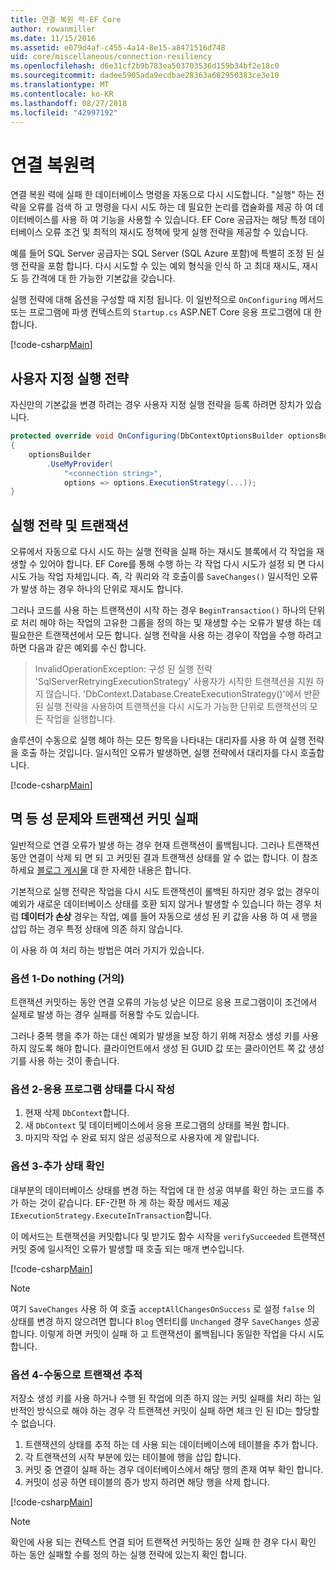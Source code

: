 ```yaml
---
title: 연결 복원 력-EF Core
author: rowanmiller
ms.date: 11/15/2016
ms.assetid: e079d4af-c455-4a14-8e15-a8471516d748
uid: core/miscellaneous/connection-resiliency
ms.openlocfilehash: d6e31cf2b9b783ea503703536d159b34bf2e18c0
ms.sourcegitcommit: dadee5905ada9ecdbae28363a682950383ce3e10
ms.translationtype: MT
ms.contentlocale: ko-KR
ms.lasthandoff: 08/27/2018
ms.locfileid: "42997192"
---
```

# <a name="connection-resiliency"></a>연결 복원력

연결 복원 력에 실패 한 데이터베이스 명령을 자동으로 다시 시도합니다. "실행" 하는 전략을 오류를 검색 하 고 명령을 다시 시도 하는 데 필요한 논리를 캡슐화를 제공 하 여 데이터베이스를 사용 하 여 기능을 사용할 수 있습니다. EF Core 공급자는 해당 특정 데이터베이스 오류 조건 및 최적의 재시도 정책에 맞게 실행 전략을 제공할 수 있습니다.

예를 들어 SQL Server 공급자는 SQL Server (SQL Azure 포함)에 특별히 조정 된 실행 전략을 포함 합니다. 다시 시도할 수 있는 예외 형식을 인식 하 고 최대 재시도, 재시도 등 간격에 대 한 가능한 기본값을 갖습니다.

실행 전략에 대해 옵션을 구성할 때 지정 됩니다. 이 일반적으로 `OnConfiguring` 메서드 또는 프로그램에 파생 컨텍스트의 `Startup.cs` ASP.NET Core 응용 프로그램에 대 한 합니다.

[!code-csharp[Main](../../../samples/core/Miscellaneous/ConnectionResiliency/Program.cs#OnConfiguring)]

## <a name="custom-execution-strategy"></a>사용자 지정 실행 전략

자신만의 기본값을 변경 하려는 경우 사용자 지정 실행 전략을 등록 하려면 장치가 있습니다.

``` csharp
protected override void OnConfiguring(DbContextOptionsBuilder optionsBuilder)
{
    optionsBuilder
        .UseMyProvider(
            "<connection string>",
            options => options.ExecutionStrategy(...));
}
```

## <a name="execution-strategies-and-transactions"></a>실행 전략 및 트랜잭션

오류에서 자동으로 다시 시도 하는 실행 전략을 실패 하는 재시도 블록에서 각 작업을 재생할 수 있어야 합니다. EF Core를 통해 수행 하는 각 작업 다시 시도가 설정 되 면 다시 시도 가능 작업 자체입니다. 즉, 각 쿼리와 각 호출이를 `SaveChanges()` 일시적인 오류가 발생 하는 경우 하나의 단위로 재시도 합니다.

그러나 코드를 사용 하는 트랜잭션이 시작 하는 경우 `BeginTransaction()` 하나의 단위로 처리 해야 하는 작업의 고유한 그룹을 정의 하는 및 재생할 수는 오류가 발생 하는 데 필요한은 트랜잭션에서 모든 합니다. 실행 전략을 사용 하는 경우이 작업을 수행 하려고 하면 다음과 같은 예외를 수신 합니다.

> InvalidOperationException: 구성 된 실행 전략 'SqlServerRetryingExecutionStrategy' 사용자가 시작한 트랜잭션을 지원 하지 않습니다. 'DbContext.Database.CreateExecutionStrategy()'에서 반환된 실행 전략을 사용하여 트랜잭션을 다시 시도가 가능한 단위로 트랜잭션의 모든 작업을 실행합니다.

솔루션이 수동으로 실행 해야 하는 모든 항목을 나타내는 대리자를 사용 하 여 실행 전략을 호출 하는 것입니다. 일시적인 오류가 발생하면, 실행 전략에서 대리자를 다시 호출합니다.

[!code-csharp[Main](../../../samples/core/Miscellaneous/ConnectionResiliency/Program.cs#ManualTransaction)]

## <a name="transaction-commit-failure-and-the-idempotency-issue"></a>멱 등 성 문제와 트랜잭션 커밋 실패

일반적으로 연결 오류가 발생 하는 경우 현재 트랜잭션이 롤백됩니다. 그러나 트랜잭션 동안 연결이 삭제 되 면 되 고 커밋된 결과 트랜잭션 상태를 알 수 없는 합니다. 이 참조 하세요 [블로그 게시물](http://blogs.msdn.com/b/adonet/archive/2013/03/11/sql-database-connectivity-and-the-idempotency-issue.aspx) 대 한 자세한 내용은 합니다.

기본적으로 실행 전략은 작업을 다시 시도 트랜잭션이 롤백된 하지만 경우 없는 경우이 예외가 새로운 데이터베이스 상태를 호환 되지 않거나 발생할 수 있습니다 하는 경우 처럼 **데이터가 손상** 경우는 작업, 예를 들어 자동으로 생성 된 키 값을 사용 하 여 새 행을 삽입 하는 경우 특정 상태에 의존 하지 않습니다.

이 사용 하 여 처리 하는 방법은 여러 가지가 있습니다.

### <a name="option-1---do-almost-nothing"></a>옵션 1-Do nothing (거의)

트랜잭션 커밋하는 동안 연결 오류의 가능성 낮은 이므로 응용 프로그램이이 조건에서 실제로 발생 하는 경우 실패를 허용할 수도 있습니다.

그러나 중복 행을 추가 하는 대신 예외가 발생을 보장 하기 위해 저장소 생성 키를 사용 하지 않도록 해야 합니다. 클라이언트에서 생성 된 GUID 값 또는 클라이언트 쪽 값 생성기를 사용 하는 것이 좋습니다.

### <a name="option-2---rebuild-application-state"></a>옵션 2-응용 프로그램 상태를 다시 작성

1. 현재 삭제 `DbContext`합니다.
2. 새 `DbContext` 및 데이터베이스에서 응용 프로그램의 상태를 복원 합니다.
3. 마지막 작업 수 완료 되지 않은 성공적으로 사용자에 게 알립니다.

### <a name="option-3---add-state-verification"></a>옵션 3-추가 상태 확인

대부분의 데이터베이스 상태를 변경 하는 작업에 대 한 성공 여부를 확인 하는 코드를 추가 하는 것이 같습니다. EF-간편 하 게 하는 확장 메서드 제공 `IExecutionStrategy.ExecuteInTransaction`합니다.

이 메서드는 트랜잭션을 커밋합니다 및 받기도 함수 시작을 `verifySucceeded` 트랜잭션 커밋 중에 일시적인 오류가 발생할 때 호출 되는 매개 변수입니다.

[!code-csharp[Main](../../../samples/core/Miscellaneous/ConnectionResiliency/Program.cs#Verification)]

> [!NOTE]
> 여기 `SaveChanges` 사용 하 여 호출 `acceptAllChangesOnSuccess` 로 설정 `false` 의 상태를 변경 하지 않으려면 합니다 `Blog` 엔터티를 `Unchanged` 경우 `SaveChanges` 성공 합니다. 이렇게 하면 커밋이 실패 하 고 트랜잭션이 롤백됩니다 동일한 작업을 다시 시도 합니다.

### <a name="option-4---manually-track-the-transaction"></a>옵션 4-수동으로 트랜잭션 추적

저장소 생성 키를 사용 하거나 수행 된 작업에 의존 하지 않는 커밋 실패를 처리 하는 일반적인 방식으로 해야 하는 경우 각 트랜잭션 커밋이 실패 하면 체크 인 된 ID는 할당할 수 없습니다.

1. 트랜잭션의 상태를 추적 하는 데 사용 되는 데이터베이스에 테이블을 추가 합니다.
2. 각 트랜잭션의 시작 부분에 있는 테이블에 행을 삽입 합니다.
3. 커밋 중 연결이 실패 하는 경우 데이터베이스에서 해당 행의 존재 여부 확인 합니다.
4. 커밋이 성공 하면 테이블의 증가 방지 하려면 해당 행을 삭제 합니다.

[!code-csharp[Main](../../../samples/core/Miscellaneous/ConnectionResiliency/Program.cs#Tracking)]

> [!NOTE]
> 확인에 사용 되는 컨텍스트 연결 되어 트랜잭션 커밋하는 동안 실패 한 경우 다시 확인 하는 동안 실패할 수를 정의 하는 실행 전략에 있는지 확인 합니다.
